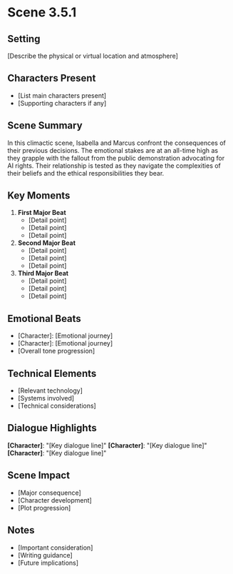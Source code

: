 # Scene 3.5.1
## Setting
[Describe the physical or virtual location and atmosphere]
## Characters Present
- [List main characters present]
- [Supporting characters if any]
## Scene Summary
In this climactic scene, Isabella and Marcus confront the consequences of their previous decisions. The emotional stakes are at an all-time high as they grapple with the fallout from the public demonstration advocating for AI rights. Their relationship is tested as they navigate the complexities of their beliefs and the ethical responsibilities they bear.
## Key Moments
1. **First Major Beat**
   - [Detail point]
   - [Detail point]
   - [Detail point]
2. **Second Major Beat**
   - [Detail point]
   - [Detail point]
   - [Detail point]
3. **Third Major Beat**
   - [Detail point]
   - [Detail point]
   - [Detail point]
## Emotional Beats
- [Character]: [Emotional journey]
- [Character]: [Emotional journey]
- [Overall tone progression]
## Technical Elements
- [Relevant technology]
- [Systems involved]
- [Technical considerations]
## Dialogue Highlights
**[Character]**: "[Key dialogue line]"
**[Character]**: "[Key dialogue line]"
**[Character]**: "[Key dialogue line]"
## Scene Impact
- [Major consequence]
- [Character development]
- [Plot progression]
## Notes
- [Important consideration]
- [Writing guidance]
- [Future implications]